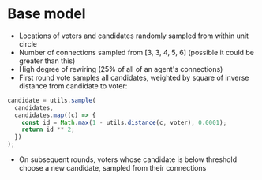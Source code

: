 # Base model

- Locations of voters and candidates randomly sampled from within unit circle
- Number of connections sampled from [3, 3, 4, 5, 6] (possible it could be greater than this)
- High degree of rewiring (25% of all of an agent's connections) 
- First round vote samples all candidates, weighted by square of inverse distance from candidate to voter:

```js
candidate = utils.sample(
  candidates,
  candidates.map((c) => {
    const id = Math.max(1 - utils.distance(c, voter), 0.0001);
    return id ** 2;
  })
);
```

- On subsequent rounds, voters whose candidate is below threshold choose a new candidate, sampled from their connections
